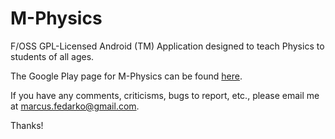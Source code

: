 M-Physics
=========

F/OSS GPL-Licensed Android (TM) Application designed to teach Physics to students of all ages.

The Google Play page for M-Physics can be found [here](http://play.google.com/store/apps/details?id=com.mfedarko.m\_physics).

If you have any comments, criticisms, bugs to report, etc., please
email me at marcus.fedarko@gmail.com.

Thanks!
